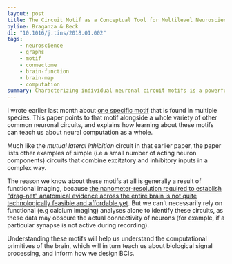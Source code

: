 ```yaml
---
layout: post
title: The Circuit Motif as a Conceptual Tool for Multilevel Neuroscience
byline: Braganza & Beck
di: "10.1016/j.tins/2018.01.002"
tags:
    - neuroscience
    - graphs
    - motif
    - connectome
    - brain-function
    - brain-map
    - computation
summary: Characterizing individual neuronal circuit motifs is a powerful way of understanding the computational primitives of the brain.
---
```


I wrote earlier last month about [one specific motif](http://blog.jordan.matelsky.com/365papers/179/) that is found in multiple species. This paper points to that motif alongside a whole variety of other common neuronal circuits, and explains how learning about these motifs can teach us about neural computation as a whole.

Much like the _mutual lateral inhibition_ circuit in that earlier paper, the paper lists other examples of simple (i.e a small number of acting neuron components) circuits that combine excitatory and inhibitory inputs in a complex way.

The reason we know about these motifs at all is generally a result of functional imaging, because [the nanometer-resolution required to establish "drag-net" anatomical evidence across the entire brain is not quite technologically feasible and affordable yet](http://blog.jordan.matelsky.com/365papers/tag/#electron-microscopy). But we can't necessarily rely on functional (e.g calcium imaging) analyses alone to identify these circuits, as these data may obscure the actual connectivity of neurons (for example, if a particular synapse is not active during recording).

Understanding these motifs will help us understand the computational primitives of the brain, which will in turn teach us about biological signal processing, and inform how we design BCIs.
